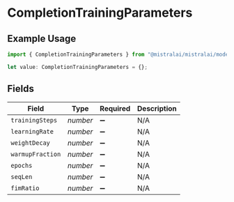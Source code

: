 # CompletionTrainingParameters

## Example Usage

```typescript
import { CompletionTrainingParameters } from "@mistralai/mistralai/models/components";

let value: CompletionTrainingParameters = {};
```

## Fields

| Field              | Type               | Required           | Description        |
| ------------------ | ------------------ | ------------------ | ------------------ |
| `trainingSteps`    | *number*           | :heavy_minus_sign: | N/A                |
| `learningRate`     | *number*           | :heavy_minus_sign: | N/A                |
| `weightDecay`      | *number*           | :heavy_minus_sign: | N/A                |
| `warmupFraction`   | *number*           | :heavy_minus_sign: | N/A                |
| `epochs`           | *number*           | :heavy_minus_sign: | N/A                |
| `seqLen`           | *number*           | :heavy_minus_sign: | N/A                |
| `fimRatio`         | *number*           | :heavy_minus_sign: | N/A                |